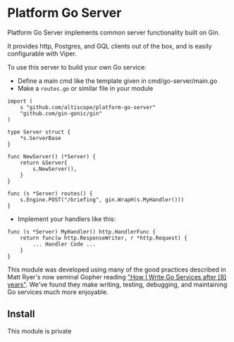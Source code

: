 Platform Go Server
===================

Platform Go Server implements common server functionality built on Gin.

It provides http, Postgres, and GQL clients out of the box, and is easily configurable with Viper. 

To use this server to build your own Go service:

- Define a main cmd like the template given in cmd/go-server/main.go
- Make a `routes.go` or similar file in your module 

```.env
import (
	s "github.com/altiscope/platform-go-server"
	"github.com/gin-gonic/gin"
)

type Server struct {
	*s.ServerBase
}

func NewServer() (*Server) {
	return &Server{
		s.NewServer(),
	}
}

func (s *Server) routes() {
	s.Engine.POST("/briefing", gin.WrapH(s.MyHandler()))
}
```
- Implement your handlers like this:

```.env
func (s *Server) MyHandler() http.HandlerFunc {
	return func(w http.ResponseWriter, r *http.Request) {
        ... Handler Code ...
	}
}
```

This module was developed using many of the good practices described in Matt Ryer's now seminal Gopher reading ["How I Write Go Services after \[8\] years"](hyttps://pace.dev/blog/2018/05/09/how-I-write-http-services-after-eight-years.html).
We've found they make writing, testing, debugging, and maintaining Go services much more enjoyable.

## Install
This module is private